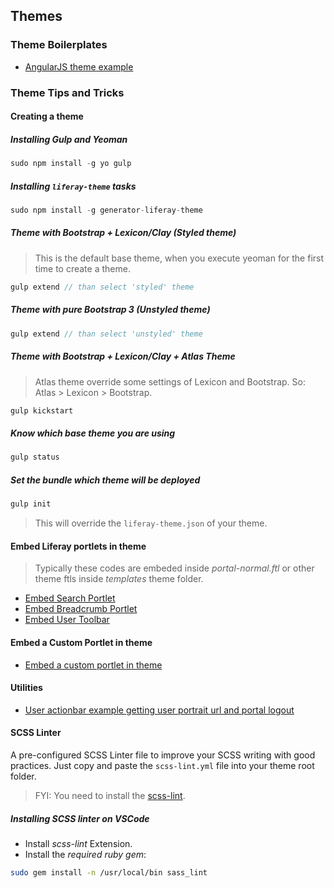 ## Themes

### Theme Boilerplates

* [AngularJS theme example](https://github.com/clovisdasilvaneto/Liferay-AngularJs-Theme)

### Theme Tips and Tricks

#### Creating a theme

##### Installing Gulp and Yeoman

```javascript
sudo npm install -g yo gulp
```

##### Installing `liferay-theme` tasks

```javascript
sudo npm install -g generator-liferay-theme
```

##### Theme with Bootstrap + Lexicon/Clay (Styled theme)

> This is the default base theme, when you execute yeoman for the first time to create a theme.

```javascript
gulp extend // than select 'styled' theme
```

##### Theme with pure Bootstrap 3 (Unstyled theme)

```javascript
gulp extend // than select 'unstyled' theme
```

##### Theme with Bootstrap + Lexicon/Clay + Atlas Theme

> Atlas theme override some settings of Lexicon and Bootstrap. So: Atlas > Lexicon > Bootstrap.

```javascript
gulp kickstart
```

##### Know which base theme you are using

```javascript
gulp status
```

##### Set the bundle which theme will be deployed

```javascript
gulp init
```

> This will override the `liferay-theme.json` of your theme.


#### Embed Liferay portlets in theme

> Typically these codes are embeded inside _portal-normal.ftl_ or other theme ftls inside _templates_ theme folder.

* [Embed Search Portlet](examples/embed-search-portlet.ftl)
* [Embed Breadcrumb Portlet](examples/embed-breadcrumb-portlet.ftl)
* [Embed User Toolbar](examples/embed-user-toolbar.ftl)

#### Embed a Custom Portlet in theme

* [Embed a custom portlet in theme](examples/embed-custom-portlet.ftl)

#### Utilities

* [User actionbar example getting user portrait url and portal logout](examples/user-actionbar-with-user-portrait.ftl)

#### SCSS Linter

A pre-configured SCSS Linter file to improve your SCSS writing with good practices.
Just copy and paste the `scss-lint.yml` file into your theme root folder.

> FYI: You need to install the [scss-lint](https://github.com/brigade/scss-lint).

##### Installing SCSS linter on VSCode

* Install *scss-lint* Extension.
* Install the *required ruby gem*:

```bash
sudo gem install -n /usr/local/bin sass_lint
```

